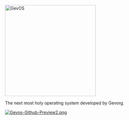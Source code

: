 <img src="https://i.postimg.cc/3JBqrjRJ/gev.png" alt="GevOS" width="300">

 The next most holy operating system developed by Gevorg.
 
[![Gevos-Github-Preview2.png](https://i.postimg.cc/44BRTXzB/Gevos-Github-Preview2.png)](https://postimg.cc/w3yGX84m)
